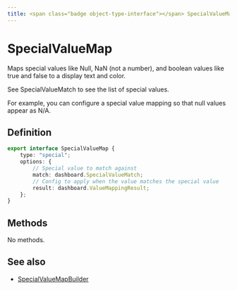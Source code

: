 ```yaml
---
title: <span class="badge object-type-interface"></span> SpecialValueMap
---
```

# <span class="badge object-type-interface"></span> SpecialValueMap

Maps special values like Null, NaN (not a number), and boolean values like true and false to a display text and color.

See SpecialValueMatch to see the list of special values.

For example, you can configure a special value mapping so that null values appear as N/A.

## Definition

```typescript
export interface SpecialValueMap {
	type: "special";
	options: {
		// Special value to match against
		match: dashboard.SpecialValueMatch;
		// Config to apply when the value matches the special value
		result: dashboard.ValueMappingResult;
	};
}

```
## Methods

No methods.
## See also

 * <span class="badge builder"></span> [SpecialValueMapBuilder](./builder-SpecialValueMapBuilder.md)
